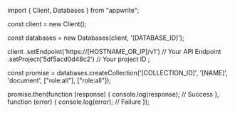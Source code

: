 import { Client, Databases } from "appwrite";

const client = new Client();

const databases = new Databases(client, '[DATABASE_ID]');

client
    .setEndpoint('https://[HOSTNAME_OR_IP]/v1') // Your API Endpoint
    .setProject('5df5acd0d48c2') // Your project ID
;

const promise = databases.createCollection('[COLLECTION_ID]', '[NAME]', 'document', ["role:all"], ["role:all"]);

promise.then(function (response) {
    console.log(response); // Success
}, function (error) {
    console.log(error); // Failure
});